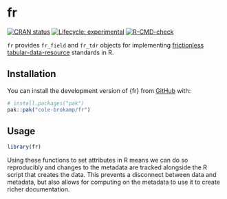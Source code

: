 # fr

<!-- badges: start -->

[![CRAN
status](https://www.r-pkg.org/badges/version/fr)](https://CRAN.R-project.org/package=fr)
[![Lifecycle:
experimental](https://img.shields.io/badge/lifecycle-experimental-orange.svg)](https://lifecycle.r-lib.org/articles/stages.html#experimental)
[![R-CMD-check](https://github.com/cole-brokamp/fr/actions/workflows/R-CMD-check.yaml/badge.svg)](https://github.com/cole-brokamp/fr/actions/workflows/R-CMD-check.yaml)
<!-- badges: end -->

`fr` provides `fr_field` and `fr_tdr` objects for implementing
[frictionless](https://specs.frictionlessdata.io)
[tabular-data-resource](https://specs.frictionlessdata.io/tabular-data-resource)
standards in R.

## Installation

You can install the development version of {fr} from
[GitHub](https://github.com/) with:

```r
# install.packages("pak")
pak::pak("cole-brokamp/fr")
```

## Usage

```r
library(fr)
```

Using these functions to set attributes in R means we can do so reproducibly and changes to the metadata are tracked alongside the R script that creates the data. This prevents a disconnect between data and metadata, but also allows for computing on the metadata to use it to create richer documentation.
